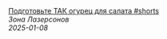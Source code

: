 <!--2025-01-08 10:00:41-->
<div class="yb">
  <a class="nodecor" href="/posts.html?eda/podgotovte_tak_ogurec_dlya_salata_shorts">
    <img class="preview" data-videoid="gRdBYvUTRAs" src="https://i4.ytimg.com/vi/gRdBYvUTRAs/hqdefault.jpg" align="middle" alt="">
  </a>
  <div class="inlbl text">
    <a class="nodecor" href="/posts.html?eda/podgotovte_tak_ogurec_dlya_salata_shorts">Подготовьте ТАК огурец для салата #shorts</a><br>
    <i class="smaller2">Зона Лазерсoнов</i><br>
    <i class="smaller3">2025-01-08</i>
  </div>
</div>
